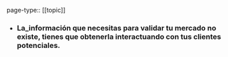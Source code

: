 page-type:: [[topic]]
- ### La_información que necesitas para validar tu mercado no existe, tienes que obtenerla interactuando con tus clientes potenciales.



